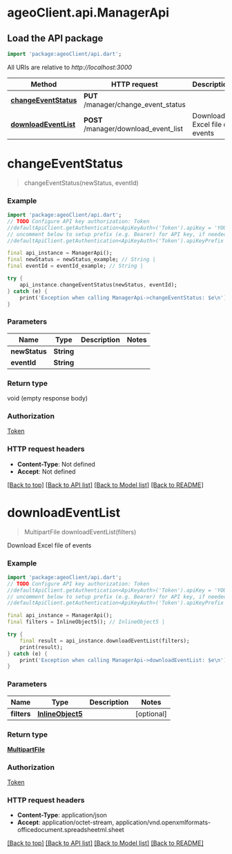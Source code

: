 # ageoClient.api.ManagerApi

## Load the API package
```dart
import 'package:ageoClient/api.dart';
```

All URIs are relative to *http://localhost:3000*

Method | HTTP request | Description
------------- | ------------- | -------------
[**changeEventStatus**](ManagerApi.md#changeeventstatus) | **PUT** /manager/change_event_status | 
[**downloadEventList**](ManagerApi.md#downloadeventlist) | **POST** /manager/download_event_list | Download Excel file of events


# **changeEventStatus**
> changeEventStatus(newStatus, eventId)



### Example
```dart
import 'package:ageoClient/api.dart';
// TODO Configure API key authorization: Token
//defaultApiClient.getAuthentication<ApiKeyAuth>('Token').apiKey = 'YOUR_API_KEY';
// uncomment below to setup prefix (e.g. Bearer) for API key, if needed
//defaultApiClient.getAuthentication<ApiKeyAuth>('Token').apiKeyPrefix = 'Bearer';

final api_instance = ManagerApi();
final newStatus = newStatus_example; // String | 
final eventId = eventId_example; // String | 

try {
    api_instance.changeEventStatus(newStatus, eventId);
} catch (e) {
    print('Exception when calling ManagerApi->changeEventStatus: $e\n');
}
```

### Parameters

Name | Type | Description  | Notes
------------- | ------------- | ------------- | -------------
 **newStatus** | **String**|  | 
 **eventId** | **String**|  | 

### Return type

void (empty response body)

### Authorization

[Token](../README.md#Token)

### HTTP request headers

 - **Content-Type**: Not defined
 - **Accept**: Not defined

[[Back to top]](#) [[Back to API list]](../README.md#documentation-for-api-endpoints) [[Back to Model list]](../README.md#documentation-for-models) [[Back to README]](../README.md)

# **downloadEventList**
> MultipartFile downloadEventList(filters)

Download Excel file of events

### Example
```dart
import 'package:ageoClient/api.dart';
// TODO Configure API key authorization: Token
//defaultApiClient.getAuthentication<ApiKeyAuth>('Token').apiKey = 'YOUR_API_KEY';
// uncomment below to setup prefix (e.g. Bearer) for API key, if needed
//defaultApiClient.getAuthentication<ApiKeyAuth>('Token').apiKeyPrefix = 'Bearer';

final api_instance = ManagerApi();
final filters = InlineObject5(); // InlineObject5 | 

try {
    final result = api_instance.downloadEventList(filters);
    print(result);
} catch (e) {
    print('Exception when calling ManagerApi->downloadEventList: $e\n');
}
```

### Parameters

Name | Type | Description  | Notes
------------- | ------------- | ------------- | -------------
 **filters** | [**InlineObject5**](InlineObject5.md)|  | [optional] 

### Return type

[**MultipartFile**](MultipartFile.md)

### Authorization

[Token](../README.md#Token)

### HTTP request headers

 - **Content-Type**: application/json
 - **Accept**: application/octet-stream, application/vnd.openxmlformats-officedocument.spreadsheetml.sheet

[[Back to top]](#) [[Back to API list]](../README.md#documentation-for-api-endpoints) [[Back to Model list]](../README.md#documentation-for-models) [[Back to README]](../README.md)

